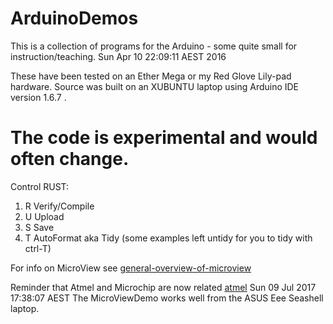 ArduinoDemos
============

This is a collection of programs for the Arduino - some quite small for instruction/teaching.
Sun Apr 10 22:09:11 AEST 2016 

These have been tested on an Ether Mega or my Red Glove Lily-pad hardware.
Source was built on an XUBUNTU laptop using Arduino IDE version 1.6.7 .

The code is experimental and would often change.
====
Control RUST:
<ol>
<li>
R    Verify/Compile
</li><li>
U    Upload
</li><li>
S    Save
</li><li>
T    AutoFormat aka Tidy  (some examples left untidy for you to tidy with ctrl-T)
</li>
</ol>
For info on MicroView see <a href="http://microview.io/Intro/general-overview-of-microview.html">general-overview-of-microview</a>

Reminder that Atmel and Microchip are now related <a href="http://www.atmel.com/">atmel</a>
Sun 09 Jul 2017 17:38:07 AEST 
The MicroViewDemo works well from the ASUS Eee Seashell laptop.  







